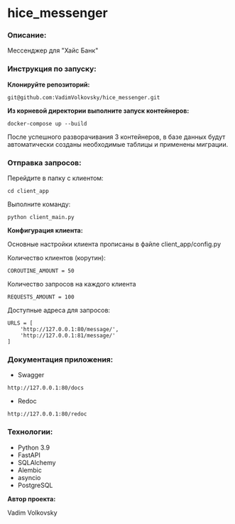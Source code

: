 # hice_messenger


### Описание:
Мессенджер для "Хайс Банк"


### Инструкция по запуску:
**Клонируйте репозиторий:**
```
git@github.com:VadimVolkovsky/hice_messenger.git
```


**Из корневой директории выполните запуск контейнеров:**
```
docker-compose up --build
```
После успешного разворачивания 3 контейнеров, в базе данных будут автоматически созданы необходимые таблицы и применены миграции.


### Отправка запросов:
Перейдите в папку с клиентом:
```
cd client_app
```

Выполните команду:
```
python client_main.py
```

**Конфигурация клиента:**

Основные настройки клиента прописаны в файле client_app/config.py

Количество клиентов (корутин):
```
COROUTINE_AMOUNT = 50
```

Количество запросов на каждого клиента
```
REQUESTS_AMOUNT = 100
```

Доступные адреса для запросов:
```
URLS = [
    'http://127.0.0.1:80/message/',
    'http://127.0.0.1:81/message/'
]
```

### Документация приложения:
- Swagger
```
http://127.0.0.1:80/docs
```

- Redoc
```
http://127.0.0.1:80/redoc
```



### Технологии:
- Python 3.9
- FastAPI
- SQLAlchemy
- Alembic
- asyncio
- PostgreSQL


**Автор проекта:**

Vadim Volkovsky
